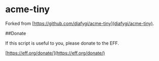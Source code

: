 # acme-tiny

Forked from [https://github.com/diafygi/acme-tiny](diafygi/acme-tiny).

##Donate

If this script is useful to you, please donate to the EFF.

[https://eff.org/donate/](https://eff.org/donate/)
